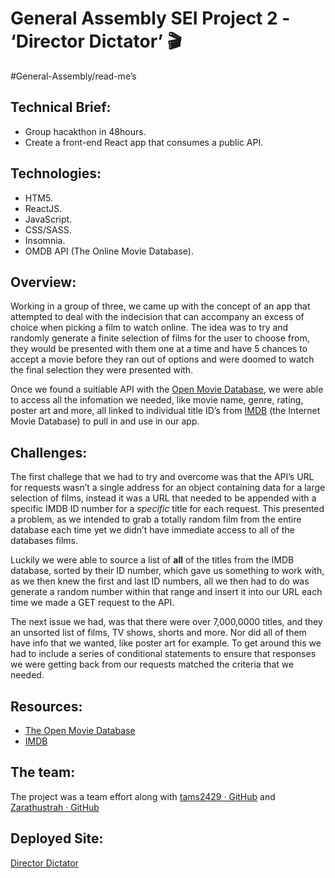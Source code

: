 # General Assembly SEI Project 2 - ‘Director Dictator’ 🎬
#General-Assembly/read-me’s

## Technical Brief:
* Group hacakthon in 48hours.
* Create a front-end React app that consumes a public API.

## Technologies:
* HTM5.
* ReactJS.
* JavaScript.
* CSS/SASS.
* Insomnia.
* OMDB API (The Online Movie Database).

## Overview:
Working in a group of three, we came up with the concept of an app that attempted to deal with the indecision that can accompany an excess of choice when picking a film to watch online. The idea was to try and randomly generate a finite selection of films for the user to choose from, they would be presented with them one at a time and have 5 chances to accept a movie before they ran out of options and were doomed to watch the final selection they were presented with.

Once we found a suitiable API with the [Open Movie Database](https://www.omdbapi.com/), we were able to access all the infomation we needed, like movie name, genre, rating, poster art and more, all linked to individual title ID’s from [IMDB](https://imdb.com/) (the Internet Movie Database) to pull in and use in our app.

## Challenges:

The first challege that we had to try and overcome was that the API’s URL for requests wasn’t a single address for an object containing data for a large selection of films, instead it was a URL that needed to be appended with a specific IMDB ID number for a *specific* title for each request. This presented a problem, as we intended to grab a totally random film from the entire database each time yet we didn’t have immediate access to all of the databases films.

Luckily we were able to source a list of **all** of the titles from the IMDB database, sorted by their ID number, which gave us something to work with, as we then knew the first and last ID numbers, all we then had to do was generate a random number within that range and insert it into our URL each time we made a GET request to the API.

The next issue we had, was that there were over 7,000,0000 titles, and they an unsorted list of films, TV shows, shorts and more. Nor did all of them have info that we wanted, like poster art for example. To get around this we had to include a series of conditional statements to ensure that responses we were getting back from our requests matched the criteria that we needed.

## Resources:
* [The Open Movie Database](https://www.omdbapi.com/)
* [IMDB](https://www.imdb.com/)

## The team:

The project was a team effort along with [tams2429 · GitHub](https://github.com/tams2429) and [Zarathustrah · GitHub](https://github.com/Zarathustrah)

## Deployed Site:

[Director Dictator](https://director-dictator.netlify.app/)


